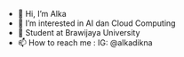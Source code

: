 - 👋 Hi, I’m Alka
- 👀 I’m interested in AI dan Cloud Computing
- 🌱 Student at Brawijaya University
- 📫 How to reach me : IG: @alkadikna

<!---
alkadikna/alkadikna is a ✨ special ✨ repository because its `README.md` (this file) appears on your GitHub profile.
You can click the Preview link to take a look at your changes.
--->
